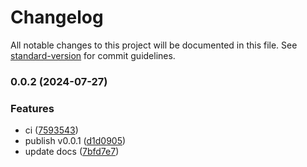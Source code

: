 # Changelog

All notable changes to this project will be documented in this file. See [standard-version](https://github.com/conventional-changelog/standard-version) for commit guidelines.

### 0.0.2 (2024-07-27)


### Features

* ci ([7593543](https://github.com/forestxieCode/react-draggable-plus/commit/75935430ac3361de2dadf0a9010f9071b0a22639))
* publish v0.0.1 ([d1d0905](https://github.com/forestxieCode/react-draggable-plus/commit/d1d09052bf9ffde3f2b88dbaed0527c679969226))
* update docs ([7bfd7e7](https://github.com/forestxieCode/react-draggable-plus/commit/7bfd7e7e7cd14c0b7d6d0cccc70daca65a278d68))
